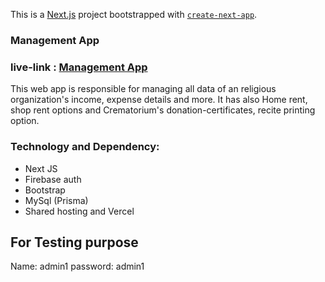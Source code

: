 This is a [Next.js](https://nextjs.org/) project bootstrapped with [`create-next-app`](https://github.com/vercel/next.js/tree/canary/packages/create-next-app).


### Management App

### live-link : [Management App](https://temp-manage.vercel.app)

This web app is responsible for managing all data of an religious organization's income, expense details and more. It has also Home rent, shop rent options and Crematorium's donation-certificates, recite printing option.

### Technology and Dependency:

- Next JS
- Firebase auth
- Bootstrap
- MySql (Prisma)
- Shared hosting and Vercel


## For Testing purpose
Name: admin1
password: admin1